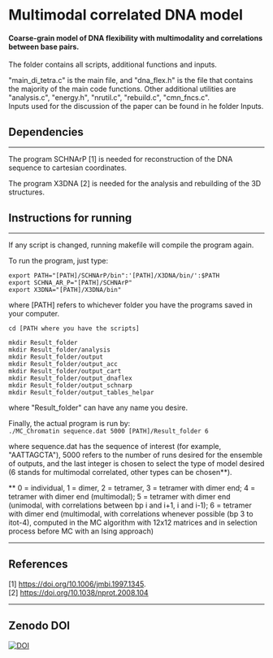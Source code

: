# Multimodal correlated DNA model

#### Coarse-grain model of DNA flexibility with multimodality and correlations between base pairs.

The folder contains all scripts, additional functions and inputs. 

"main_di_tetra.c" is the main file, and "dna_flex.h" is the file that contains the majority of the main code functions. Other additional utilities are "analysis.c", "energy.h", "nrutil.c", "rebuild.c", "cmn_fncs.c". \
Inputs used for the discussion of the paper can be found in he folder Inputs. 


## Dependencies

-----------------
The program SCHNArP [1] is needed for reconstruction of the DNA sequence to cartesian coordinates. 

The program X3DNA [2] is needed for the analysis and rebuilding of the 3D structures.


## Instructions for running

-----------------

If any script is changed, running makefile will compile the program again. 

To run the program, just type: 

`export PATH="[PATH]/SCHNArP/bin":'[PATH]/X3DNA/bin/':$PATH` \
`export SCHNA_AR_P="[PATH]/SCHNArP"` \
`export X3DNA="[PATH]/X3DNA/bin"` 

where [PATH] refers to whichever folder you have the programs saved in your computer. 

`cd [PATH where you have the scripts]` 

`mkdir Result_folder` \
`mkdir Result_folder/analysis`  \
`mkdir Result_folder/output`  \
`mkdir Result_folder/output_acc`  \
`mkdir Result_folder/output_cart`  \
`mkdir Result_folder/output_dnaflex`  \
`mkdir Result_folder/output_schnarp`  \
`mkdir Result_folder/output_tables_helpar` 

where "Result_folder" can have any name you desire. 

Finally, the actual program is run by: \
`./MC_Chromatin sequence.dat 5000 [PATH]/Result_folder 6` 

where sequence.dat has the sequence of interest (for example, "AATTAGCTA"), 5000 refers to the number of runs desired for the ensemble of outputs, and the last integer is chosen to select the type of model desired (6 stands for multimodal correlated, other types can be chosen**). 

** 0 = individual, 1 = dimer, 2 = tetramer, 3 = tetramer with dimer end; 4 = tetramer with dimer end (multimodal); 5 = tetramer with dimer end (unimodal, with correlations between bp i and i+1, i and i-1); 6 = tetramer with dimer end (multimodal, with correlations whenever possible (bp 3 to itot-4), computed in the MC algorithm with 12x12 matrices and in selection process before MC with an Ising approach)

------------------

## References

[1] https://doi.org/10.1006/jmbi.1997.1345. \
[2] https://doi.org/10.1038/nprot.2008.104


------------------
## Zenodo DOI


[![DOI](https://zenodo.org/badge/590646462.svg)](https://zenodo.org/badge/latestdoi/590646462)





